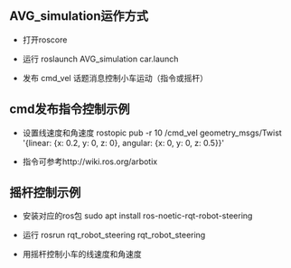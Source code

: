 ## AVG_simulation运作方式

- 打开roscore

- 运行 roslaunch AVG_simulation car.launch

- 发布 cmd_vel 话题消息控制小车运动（指令或摇杆）


## cmd发布指令控制示例

- 设置线速度和角速度 rostopic pub -r 10 /cmd_vel geometry_msgs/Twist '{linear: {x: 0.2, y: 0, z: 0}, angular: {x: 0, y: 0, z: 0.5}}'

- 指令可参考http://wiki.ros.org/arbotix


## 摇杆控制示例

- 安装对应的ros包 sudo apt install ros-noetic-rqt-robot-steering

- 运行 rosrun rqt_robot_steering rqt_robot_steering

- 用摇杆控制小车的线速度和角速度
